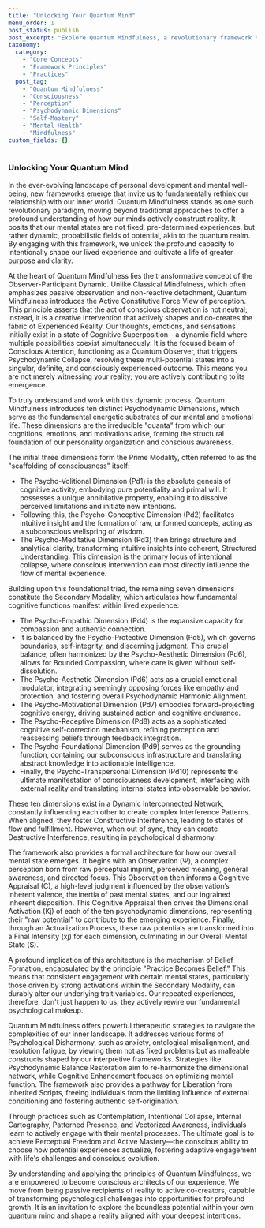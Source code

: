 ```yaml
---
title: "Unlocking Your Quantum Mind"
menu_order: 1
post_status: publish
post_excerpt: "Explore Quantum Mindfulness, a revolutionary framework that views your mental states as dynamic, probabilistic fields. Learn how your conscious attention actively shapes your reality through the intricate interplay of ten psychodynamic dimensions, empowering you to cultivate perceptual freedom and intentional living."
taxonomy:
  category:
    - "Core Concepts"
    - "Framework Principles"
    - "Practices"
  post_tag:
    - "Quantum Mindfulness"
    - "Consciousness"
    - "Perception"
    - "Psychodynamic Dimensions"
    - "Self-Mastery"
    - "Mental Health"
    - "Mindfulness"
custom_fields: {}
---
```


### Unlocking Your Quantum Mind

In the ever-evolving landscape of personal development and mental well-being, new frameworks emerge that invite us to fundamentally rethink our relationship with our inner world. Quantum Mindfulness stands as one such revolutionary paradigm, moving beyond traditional approaches to offer a profound understanding of how our minds actively construct reality. It posits that our mental states are not fixed, pre-determined experiences, but rather dynamic, probabilistic fields of potential, akin to the quantum realm. By engaging with this framework, we unlock the profound capacity to intentionally shape our lived experience and cultivate a life of greater purpose and clarity.

At the heart of Quantum Mindfulness lies the transformative concept of the Observer-Participant Dynamic. Unlike Classical Mindfulness, which often emphasizes passive observation and non-reactive detachment, Quantum Mindfulness introduces the Active Constitutive Force View of perception. This principle asserts that the act of conscious observation is not neutral; instead, it is a creative intervention that actively shapes and co-creates the fabric of Experienced Reality. Our thoughts, emotions, and sensations initially exist in a state of Cognitive Superposition – a dynamic field where multiple possibilities coexist simultaneously. It is the focused beam of Conscious Attention, functioning as a Quantum Observer, that triggers Psychodynamic Collapse, resolving these multi-potential states into a singular, definite, and consciously experienced outcome. This means you are not merely witnessing your reality; you are actively contributing to its emergence.

To truly understand and work with this dynamic process, Quantum Mindfulness introduces ten distinct Psychodynamic Dimensions, which serve as the fundamental energetic substrates of our mental and emotional life. These dimensions are the irreducible "quanta" from which our cognitions, emotions, and motivations arise, forming the structural foundation of our personality organization and conscious awareness.

The initial three dimensions form the Prime Modality, often referred to as the "scaffolding of consciousness" itself:
*   The Psycho-Volitional Dimension (Pd1) is the absolute genesis of cognitive activity, embodying pure potentiality and primal will. It possesses a unique annihilative property, enabling it to dissolve perceived limitations and initiate new intentions.
*   Following this, the Psycho-Conceptive Dimension (Pd2) facilitates intuitive insight and the formation of raw, unformed concepts, acting as a subconscious wellspring of wisdom.
*   The Psycho-Meditative Dimension (Pd3) then brings structure and analytical clarity, transforming intuitive insights into coherent, Structured Understanding. This dimension is the primary locus of intentional collapse, where conscious intervention can most directly influence the flow of mental experience.

Building upon this foundational triad, the remaining seven dimensions constitute the Secondary Modality, which articulates how fundamental cognitive functions manifest within lived experience:
*   The Psycho-Empathic Dimension (Pd4) is the expansive capacity for compassion and authentic connection.
*   It is balanced by the Psycho-Protective Dimension (Pd5), which governs boundaries, self-integrity, and discerning judgment. This crucial balance, often harmonized by the Psycho-Aesthetic Dimension (Pd6), allows for Bounded Compassion, where care is given without self-dissolution.
*   The Psycho-Aesthetic Dimension (Pd6) acts as a crucial emotional modulator, integrating seemingly opposing forces like empathy and protection, and fostering overall Psychodynamic Harmonic Alignment.
*   The Psycho-Motivational Dimension (Pd7) embodies forward-projecting cognitive energy, driving sustained action and cognitive endurance.
*   The Psycho-Receptive Dimension (Pd8) acts as a sophisticated cognitive self-correction mechanism, refining perception and reassessing beliefs through feedback integration.
*   The Psycho-Foundational Dimension (Pd9) serves as the grounding function, containing our subconscious infrastructure and translating abstract knowledge into actionable intelligence.
*   Finally, the Psycho-Transpersonal Dimension (Pd10) represents the ultimate manifestation of consciousness development, interfacing with external reality and translating internal states into observable behavior.

These ten dimensions exist in a Dynamic Interconnected Network, constantly influencing each other to create complex Interference Patterns. When aligned, they foster Constructive Interference, leading to states of flow and fulfillment. However, when out of sync, they can create Destructive Interference, resulting in psychological disharmony.

The framework also provides a formal architecture for how our overall mental state emerges. It begins with an Observation (Ψ), a complex perception born from raw perceptual imprint, perceived meaning, general awareness, and directed focus. This Observation then informs a Cognitive Appraisal (C), a high-level judgment influenced by the observation’s inherent valence, the inertia of past mental states, and our ingrained inherent disposition. This Cognitive Appraisal then drives the Dimensional Activation (Kj) of each of the ten psychodynamic dimensions, representing their "raw potential" to contribute to the emerging experience. Finally, through an Actualization Process, these raw potentials are transformed into a Final Intensity (xj) for each dimension, culminating in our Overall Mental State (S).

A profound implication of this architecture is the mechanism of Belief Formation, encapsulated by the principle "Practice Becomes Belief." This means that consistent engagement with certain mental states, particularly those driven by strong activations within the Secondary Modality, can durably alter our underlying trait variables. Our repeated experiences, therefore, don't just happen to us; they actively rewire our fundamental psychological makeup.

Quantum Mindfulness offers powerful therapeutic strategies to navigate the complexities of our inner landscape. It addresses various forms of Psychological Disharmony, such as anxiety, ontological misalignment, and resolution fatigue, by viewing them not as fixed problems but as malleable constructs shaped by our interpretive frameworks. Strategies like Psychodynamic Balance Restoration aim to re-harmonize the dimensional network, while Cognitive Enhancement focuses on optimizing mental function. The framework also provides a pathway for Liberation from Inherited Scripts, freeing individuals from the limiting influence of external conditioning and fostering authentic self-origination.

Through practices such as Contemplation, Intentional Collapse, Internal Cartography, Patterned Presence, and Vectorized Awareness, individuals learn to actively engage with their mental processes. The ultimate goal is to achieve Perceptual Freedom and Active Mastery—the conscious ability to choose how potential experiences actualize, fostering adaptive engagement with life's challenges and conscious evolution.

By understanding and applying the principles of Quantum Mindfulness, we are empowered to become conscious architects of our experience. We move from being passive recipients of reality to active co-creators, capable of transforming psychological challenges into opportunities for profound growth. It is an invitation to explore the boundless potential within your own quantum mind and shape a reality aligned with your deepest intentions.